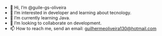 - 👋 Hi, I’m @guile-gs-oliveira
- 👀 I’m interested in developer and learning about tecnology.
- 🌱 I’m currently learning Java.
- 💞️ I’m looking to collaborate on development.
- 📫 How to reach me, send an email: guilhermeoliveira130@hotmail.com

<!---
guile-gs-oliveira/guile-gs-oliveira is a ✨ special ✨ repository because its `README.md` (this file) appears on your GitHub profile.
You can click the Preview link to take a look at your changes.
--->

